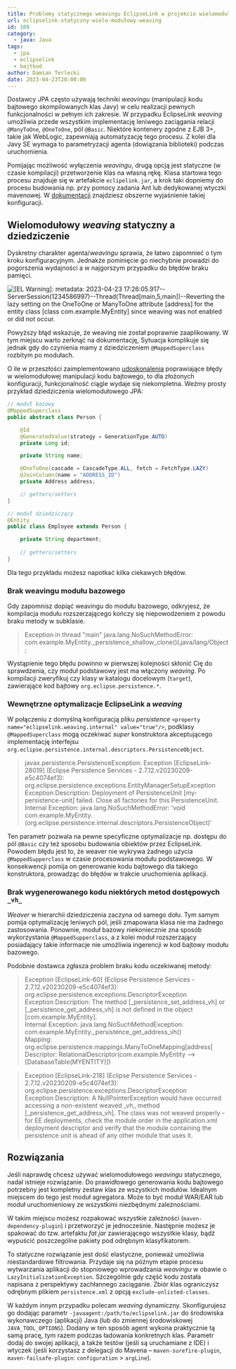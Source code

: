 ```yaml
---
title: Problemy statycznego weavingu EclipseLink w projekcie wielomodułowym
url: eclipselink-statyczny-wielo-modułowy-weaving
id: 109
category:
  - java: Java
tags:
  - jpa
  - eclipselink
  - bajtkod
author: Damian Terlecki
date: 2023-04-23T20:00:00
---
```


Dostawcy JPA często używają techniki *weavingu* (manipulacji kodu bajtowego skompilowanych klas Javy) w celu realizacji pewnych funkcjonalności w pełnym ich zakresie.
W przypadku EclipseLink *weaving* umożliwia przede wszystkim implementację leniwego zaciągania relacji `@ManyToOne`, `@OneToOne`, pól `@Basic`.
Niektóre kontenery zgodne z EJB 3+, takie jak WebLogic, zapewniają automatyzację tego procesu. Z kolei dla Javy SE wymaga to parametryzacji agenta (dowiązania biblioteki) podczas uruchomienia.

Pomijając możliwość wyłączenia *weavingu*, drugą opcją jest statyczne (w czasie kompilacji) przetworzenie klas na własną rękę.
Klasa startowa tego procesu znajduje się w artefakcie
`eclipelink.jar`, a krok taki dopniemy do procesu budowania np. przy pomocy zadania Ant lub dedykowanej wtyczki mavenowej.
W [dokumentacji]((https://wiki.eclipse.org/EclipseLink/UserGuide/JPA/Advanced_JPA_Development/Performance/Weaving/Static_Weaving)) znajdziesz obszerne wyjaśnienie takiej konfiguracji.

## Wielomodułowy *weaving* statyczny a dziedziczenie

Dyskretny charakter agenta/*weavingu* sprawia, że łatwo zapomnieć o tym kroku konfiguracyjnym.
Jednakże pominięcie go niechybnie prowadzi do pogorszenia wydajności a w najgorszym przypadku do błędów braku pamięci.

<img src="/img/hq/eclipselink-no-weaving.png" title='Ostrzeżenie o braku weavingu kontrolowane przez poziom logowania "eclipselink.logging.level" ustawiany w pliku persistence' alt='[EL Warning]: metadata: 2023-04-23 17:26:05.917--ServerSession(1234586997)--Thread(Thread[main,5,main])--Reverting the lazy setting on the OneToOne or ManyToOne attribute [address] for the entity class [class com.example.MyEntity] since weaving was not enabled or did not occur.'>

Powyższy błąd wskazuje, że weaving nie został poprawnie zaaplikowany. W tym miejscu warto zerknąć na dokumentację,
Sytuacja komplikuje się jednak gdy do czynienia mamy z dziedziczeniem `@MappedSuperclass` rozbitym po modułach. 

O ile w przeszłości zaimplementowano [udoskonalenia](https://bugs.eclipse.org/bugs/show_bug.cgi?id=466271) poprawiające błędy w wielomodułowej manipulacji kodu bajtowego,
to dla złożonych konfiguracji, funkcjonalność ciągle wydaje się niekompletna. Weźmy prosty przykład
dziedziczenia wielomodułowego JPA:

```java
// moduł bazowy
@MappedSuperclass
public abstract class Person {

    @Id
    @GeneratedValue(strategy = GenerationType.AUTO)
    private Long id;

    private String name;

    @OneToOne(cascade = CascadeType.ALL, fetch = FetchType.LAZY)
    @JoinColumn(name = "ADDRESS_ID")
    private Address address;

    // getters/setters
}

// moduł dziedziczący
@Entity
public class Employee extends Person {

    private String department;
    
    // getters/setters
}
```

Dla tego przykładu możesz napotkać kilka ciekawych błędów.

### Brak weavingu modułu bazowego

Gdy zapomnisz dopiąć weavingu do modułu bazowego, odkryjesz, że kompilacja modułu rozszerzającego kończy się niepowodzeniem z powodu braku metody w subklasie.

> Exception in thread "main" java.lang.NoSuchMethodError: com.example.MyEntity._persistence_shallow_clone()Ljava/lang/Object;

Wystąpienie tego błędu powinno w pierwszej kolejności skłonić Cię do sprawdzenia, czy moduł podstawowy jest ma włączony *weaving*.
Po kompilacji zweryfikuj czy klasy w katalogu docelowym (`target`), zawierające kod bajtowy `org.eclipse.persistence.*`.

### Wewnętrzne optymalizacje EclipseLink a *weaving*

W połączeniu z domyślną konfiguracją pliku *persistence* `<property name="eclipselink.weaving.internal" value="true"/>`,
podklasy `@MappedSuperclass` mogą oczekiwać *super* konstruktora
akceptującego implementację interfejsu `org.eclipse.persistence.internal.descriptors.PersistenceObject`.

> javax.persistence.PersistenceException: Exception [EclipseLink-28019] (Eclipse Persistence Services - 2.7.12.v20230209-e5c4074ef3): org.eclipse.persistence.exceptions.EntityManagerSetupException  
> Exception Description: Deployment of PersistenceUnit [my-persistence-unit] failed. Close all factories for this PersistenceUnit.  
> Internal Exception: java.lang.NoSuchMethodError: 'void com.example.MyEntity.<init>(org.eclipse.persistence.internal.descriptors.PersistenceObject)'

Ten parametr pozwala na pewne specyficzne optymalizacje np. dostępu do pól `@Basic` czy też sposobu budowania obiektów przez EclipseLink.
Powodem błędu jest to, że weaver nie wykrywa żadnego użycia `@MappedSupperclass` w czasie procesowania modułu podstawowego.
W konsekwencji pomija on generowanie kodu bajtowego dla takiego konstruktora, prowadząc do błędów w trakcie uruchomienia aplikacji.

### Brak wygenerowanego kodu niektórych metod dostępowych `_vh_`

*Weaver* w hierarchii dziedziczenia zaczyna od samego dołu.
Tym samym pomija optymalizację leniwych pól, jeśli zmapowana klasa
nie ma żadnego zastosowania. Ponownie, moduł bazowy niekoniecznie zna sposób wykorzystania `@MappedSupperclass`, a z kolei
moduł rozszerzający posiadający takie informacje nie umożliwia ingerencji w kod bajtowy modułu bazowego.

Podobnie dostawca zgłasza problem braku kodu oczekiwanej metody:

> Exception [EclipseLink-60] (Eclipse Persistence Services - 2.7.12.v20230209-e5c4074ef3): org.eclipse.persistence.exceptions.DescriptorException  
> Exception Description: The method [_persistence_set_address_vh] or [_persistence_get_address_vh] is not defined in the object [com.example.MyEntity].  
> Internal Exception: java.lang.NoSuchMethodException: com.example.MyEntity._persistence_get_address_vh()  
> Mapping: org.eclipse.persistence.mappings.ManyToOneMapping[address]  
> Descriptor: RelationalDescriptor(com.example.MyEntity --> [DatabaseTable(MYENTITY)])  

> Exception [EclipseLink-218] (Eclipse Persistence Services - 2.7.12.v20230209-e5c4074ef3): org.eclipse.persistence.exceptions.DescriptorException  
> Exception Description: A NullPointerException would have occurred accessing a non-existent weaved \_vh\_ method [_persistence_get_address_vh].  The class was not weaved properly - for EE deployments, check the module order in the application.xml deployment descriptor and verify that the module containing the persistence unit is ahead of any other module that uses it.  


## Rozwiązania

Jeśli naprawdę chcesz używać wielomodułowego *weavingu* statycznego, nadal istnieje rozwiązanie.
Do prawidłowego generowania kodu bajtowego potrzebny jest kompletny zestaw klas ze wszystkich modułów.
Idealnym miejscem do tego jest moduł agregatora. Może to być moduł WAR/EAR lub moduł uruchomieniowy ze wszystkimi niezbędnymi zależnościami.

W takim miejscu możesz rozpakować wszystkie zależności (`maven-dependency-plugin`) i przetworzyć je jednocześnie.
Następnie możesz je spakować do tzw. artefaktu *fat jar* zawierającego wszystkie klasy, bądź wypuścić poszczególne pakiety pod odrębnym klasyfikatorem.

To statyczne rozwiązanie jest dość elastyczne, ponieważ umożliwia niestandardowe filtrowania.
Przydaje się na późnym etapie procesu wytwarzania aplikacji do stopniowego wprowadzania *weavingu* w obawie o `LazyInitializationException`.
Szczególnie gdy część kodu została napisana z perspektywy zachłannego zaciąganie.
Zbiór klas ograniczysz odrębnym plikiem `persistence.xml` z opcją `exclude-unlisted-classes`.

W każdym innym przypadku polecam *weaving* dynamiczny. Skonfigurujesz go dodając parametr `-javaagent:/path/to/eclipselink.jar` do środowiska wykonawczego (aplikacji) Java (lub do zmiennej środowiskowej `JAVA_TOOL_OPTIONS`).
Dodany w ten sposób agent wykona praktycznie tą samą pracę, tym razem podczas ładowania konkretnych klas.
Parametr dodaj do swojej aplikacji, a także testów (jeśli są uruchamiane z IDE) i wtyczek (jeśli korzystasz z delegacji do Mavena – `maven-surefire-plugin`, `maven-failsafe-plugin`: `configuration` > `argLine`).